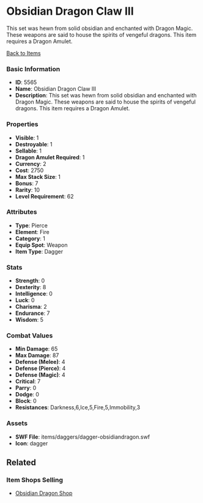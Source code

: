 # Obsidian Dragon Claw III

This set was hewn from solid obsidian and enchanted with Dragon Magic.  These weapons are said to house the spirits of vengeful dragons. This item requires a Dragon Amulet.

[Back to Items](../items.md)

### Basic Information

- **ID**: 5565
- **Name**: Obsidian Dragon Claw III
- **Description**: This set was hewn from solid obsidian and enchanted with Dragon Magic.  These weapons are said to house the spirits of vengeful dragons. This item requires a Dragon Amulet.

### Properties

- **Visible**: 1
- **Destroyable**: 1
- **Sellable**: 1
- **Dragon Amulet Required**: 1
- **Currency**: 2
- **Cost**: 2750
- **Max Stack Size**: 1
- **Bonus**: 7
- **Rarity**: 10
- **Level Requirement**: 62

### Attributes

- **Type**: Pierce
- **Element**: Fire
- **Category**: 1
- **Equip Spot**: Weapon
- **Item Type**: Dagger

### Stats

- **Strength**: 0
- **Dexterity**: 8
- **Intelligence**: 0
- **Luck**: 0
- **Charisma**: 2
- **Endurance**: 7
- **Wisdom**: 5

### Combat Values

- **Min Damage**: 65
- **Max Damage**: 87
- **Defense (Melee)**: 4
- **Defense (Pierce)**: 4
- **Defense (Magic)**: 4
- **Critical**: 7
- **Parry**: 0
- **Dodge**: 0
- **Block**: 0
- **Resistances**: Darkness,6,Ice,5,Fire,5,Immobility,3

### Assets

- **SWF File**: items/daggers/dagger-obsidiandragon.swf
- **Icon**: dagger

## Related

### Item Shops Selling

- [Obsidian Dragon Shop](../item-shops/219-obsidian-dragon-shop.md)

